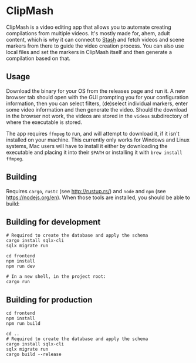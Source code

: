 # ClipMash

ClipMash is a video editing app that allows you to automate creating compilations from multiple videos. 
It's mostly made for, ahem, adult content, which is why it can connect to [Stash](https://stashapp.cc/) and fetch videos
and scene markers from there to guide the video creation process. You can also use local files and set the markers in 
ClipMash itself and then generate a compilation based on that.

## Usage
Download the binary for your OS from the releases page and run it. A new browser tab should open with the GUI
prompting you for your configuration information, then you can select filters, (de)select individual markers,
enter some video information and then generate the video. Should the download in the browser not work, the videos
are stored in the `videos` subdirectory of where the executable is stored.

The app requires `ffmpeg` to run, and will attempt to download it, if it isn't installed on your machine.
This currently only works for Windows and Linux systems, Mac users will have to install it either by 
downloading the executable and placing it into their `$PATH` or installing it with `brew install ffmpeg`.

## Building
Requires `cargo`, `rustc` (see http://rustup.rs/) and `node` and `npm` (see https://nodejs.org/en). When those
tools are installed, you should be able to build:

## Building for development

```shell
# Required to create the database and apply the schema
cargo install sqlx-cli
sqlx migrate run

cd frontend
npm install
npm run dev

# In a new shell, in the project root:
cargo run
```

## Building for production
```shell
cd frontend
npm install
npm run build

cd ..
# Required to create the database and apply the schema
cargo install sqlx-cli
sqlx migrate run
cargo build --release
```

